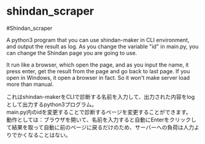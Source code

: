 # shindan_scraper

#Shindan_scraper

A python3 program that you can use shindan-maker in CLI environment, and output the result as log.
As you change the variable "id" in main.py, you can change the Shindan page you are going to use.

It run like a browser, which open the page, and as you input the name, it press enter, get the result from the page and go back to last page. If you open in Windows, it open a browser in fact. So it won't make server load more than manual. 

これはshindan-makerをCLIで診断する名前を入力して、出力された内容をlogとして出力するpython3プログラム。  
main.py内のidを変更することで診断するページを変更することができます。  
動作としては：ブラウザを開いて、名前を入力すると自動にEnterをクリックして結果を取って自動に前のページに戻るだけのため、サーバーへの負荷は人力よりでかくなることはない。  
